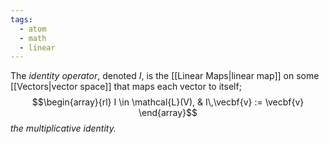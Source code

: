 ```yaml
---
tags:
  - atom
  - math
  - linear
---
```

The *identity operator*, denoted $I$, is the [[Linear Maps|linear map]]  on some [[Vectors|vector space]] that maps each vector to itself;
$$\begin{array}{rl}
	I \in \mathcal{L}(V), & I\,\vecbf{v} := \vecbf{v}
\end{array}$$
*the multiplicative identity.*